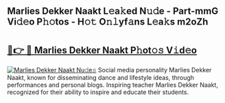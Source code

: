 ## Marlies Dekker Naakt L𝚎a𝚔ed N𝚞𝚍e - Part-mmG Vi𝚍𝚎o P𝚑𝚘tos - H𝚘𝚝 O𝚗𝚕yf𝚊ns L𝚎a𝚔s m2oZh

# <h2><a href="http://kf8b36e.oniu.top/?m=Marlies+Dekker+Naakt">🔗👉 🔴 Marlies Dekker Naakt P𝚑ot𝚘𝚜 V𝚒d𝚎o</a></h2>

[![Marlies Dekker Naakt Nu𝚍e𝚜](https://i.imgur.com/0qMVB7G.gif)](http://kf8b36e.oniu.top/?m=Marlies+Dekker+Naakt)
Social media personality Marlies Dekker Naakt, known for disseminating dance and lifestyle ideas, through performances and personal blogs. Inspiring teacher Marlies Dekker Naakt, recognized for their ability to inspire and educate their students.  
